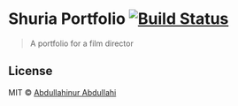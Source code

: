 # Shuria Portfolio [![Build Status](https://travis-ci.org/SandyAbdullahi/shuria_portfolio.svg?branch=master)](https://travis-ci.org/SandyAbdullahi/shuria_portfolio)

> A portfolio for a film director



## License

MIT © [Abdullahinur Abdullahi](https://abdullahinur.online/)

